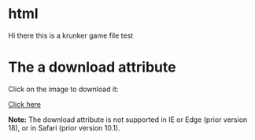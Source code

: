 # html                                                                    
Hi there this is a krunker game file test



<h1>The a download attribute</h1>

<p>Click on the image to download it:<p>
<a href="settings.txt" download="settings.txt">Click here</a>

<p><b>Note:</b> The download attribute is not supported in IE or Edge (prior version 18), or in Safari (prior version 10.1).</p>
